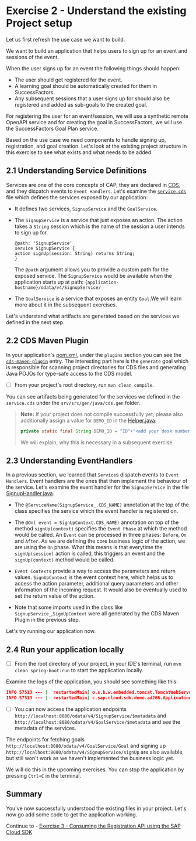 # Exercise 2 - Understand the existing Project setup

Let us first refresh the use case we want to build.

We want to build an application that helps users to sign up for an event and sessions of the event.

When the user signs up for an event the following things should happen:
- The user should get registered for the event. 
- A learning goal should be automatically created for them in SuccessFactors. 
- Any subsequent sessions that a user signs up for should also be registered and added as sub-goals to the created goal.

For registering the user for an event/session, we will use a synthetic remote OpenAPI service and for creating the goal in SuccessFactors, we will use the SuccessFactors Goal Plan service.
  
Based on the use case we need components to handle signing up, registration, and goal creation.
Let's look at the existing project structure in this exercise to see what exists and what needs to be added.

## 2.1 Understanding Service Definitions

Services are one of the core concepts of CAP, they are declared in [CDS](https://cap.cloud.sap/docs/about/#service-definitions-in-cds), and they dispatch events to `Event Handlers`.
Let's examine the [`service.cds`](../../srv/service.cds) file which defines the services exposed by our application:

- It defines two services, `SignupService` and the `GoalService`.

- The `SignupService` is a service that just exposes an action. The action takes a `String` session which is the name of the session a user intends to sign up for.
   ```
   @path: 'SignupService'
   service SignupService {
   action signUp(session: String) returns String;
   }
   ```
  The `@path` argument allows you to provide a custom path for the exposed service.
  The `SignupService` would be available when the application starts up at path: `{application-hostname}/odata/v4/SignupService/`

- The `GoalService` is a service that exposes an entity `Goal`.We will learn more about it in the subsequent exercises.

Let's understand what artifacts are generated based on the services we defined in the next step. 

## 2.2 CDS Maven Plugin

In your application's [pom.xml](../../srv/pom.xml), under the `plugins` section you can see the [`cds-maven-plugin`](https://cap.cloud.sap/docs/java/assets/cds-maven-plugin-site/plugin-info.html) entry.
The interesting part here is the `generate` goal which is responsible for scanning project directories for CDS files and generating Java POJOs for type-safe access to the CDS model.

- [ ] From your project's root directory, run `mvn clean compile`.

You can see artifacts being generated for the services we defined in the `service.cds` under the `srv/src/gen/java/cds.gen` folder.

>**Note:** If your project does not compile successfully yet, please also additionally assign a value for `DEMO_ID` in the [Helper.java](../../srv/src/main/java/com/sap/cloud/sdk/demo/ad266/utility/Helper.java):
>   ```java
>   private static final String DEMO_ID = "ID"+"<add your desk number here>";
>   ```
> We will explain, why this is necessary in a subsequent exercise.

## 2.3 Understanding EventHandlers

In a previous section, we learned that `Service`s dispatch events to `Event Handlers`.
Event handlers are the ones that then implement the behaviour of the service.
Let's examine the event handler for the `SignupService` in the file [SignupHandler.java](../../srv/src/main/java/com/sap/cloud/sdk/demo/ad266/SignupHandler.java).

- The `@ServiceName(SignupService_.CDS_NAME)` annotation at the top of the class specifies the service which the event handler is registered on. 

- The `@On( event = SignUpContext.CDS_NAME)` annotation on top of the method `signUp(context)` specifies the `Event Phase` at which the method would be called.
   An `Event` can be processed in three phases: `Before`, `On` and `After`. As we are defining the core business logic of the action, we are using the `On` phase.
   What this means is that everytime the `signUp(session)` action is called, this triggers an event and the `signUp(context)` method would be called.

- `Event Contexts` provide a way to access the parameters and return values. `SignUpContext` is the event context here, which helps us to access the action parameter, additional query parameters and other information of the incoming request.
   It would also be eventually used to set the return value of the action.

- Note that some imports used in the class like `SignupService_`,`SignUpContext` were all generated by the CDS Maven Plugin in the previous step.

Let's try running our application now.

## 2.4 Run your application locally

- [ ] From the root directory of your project, in your IDE's terminal, run `mvn clean spring-boot:run` to start the application locally.

Examine the logs of the application, you should see something like this:
```json
INFO 57513 --- [  restartedMain] o.s.b.w.embedded.tomcat.TomcatWebServer  : Tomcat started on port(s): 8080 (http) with context path ''
INFO 57513 --- [  restartedMain] c.sap.cloud.sdk.demo.ad266.Application   : Started Application in 2.348 seconds (process running for 2.759)
```

- [ ] You can now access the application endpoints `http://localhost:8080/odata/v4/SignupService/$metadata` and `http://localhost:8080/odata/v4/GoalService/$metadata` and see the metadata of the services.

The endpoints for fetching goals `http://localhost:8080/odata/v4/GoalService/Goal` and signing up `http://localhost:8080/odata/v4/SignupService/signUp` are also available, but still won't work as we haven't implemented the business logic yet. 

We will do this in the upcoming exercises. You can stop the application by pressing `Ctrl+C` in the terminal.

## Summary

You've now successfully understood the existing files in your project. Let's now go add some code to get the application working.

Continue to - [Exercise 3 - Consuming the Registration API using the SAP Cloud SDK](../ex3/README.md)

